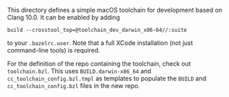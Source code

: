 This directory defines a simple macOS toolchain for development based on
Clang 10.0. It can be enabled by adding

    build --crosstool_top=@toolchain_dev_darwin_x86-64//:suite

to your `.bazelrc.user`. Note that a full XCode installation (not just
command-line tools) is required.

For the definition of the repo containing the toolchain, check out
`toolchain.bzl`. This uses `BUILD.darwin-x86_64` and
`cc_toolchain_config.bzl.tmpl` as templates to populate the `BUILD` and
`cc_toolchain_config.bzl` files in the new repo.